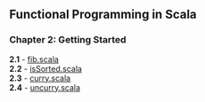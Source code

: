## Functional Programming in Scala
### Chapter 2: Getting Started
**2.1** - [fib.scala](ch2/fib.scala)<br>
**2.2** - [isSorted.scala](ch2/isSorted.scala)<br>
**2.3** - [curry.scala](ch2/curry.scala)<br>
**2.4** - [uncurry.scala](ch2/uncurry.scala)<br>